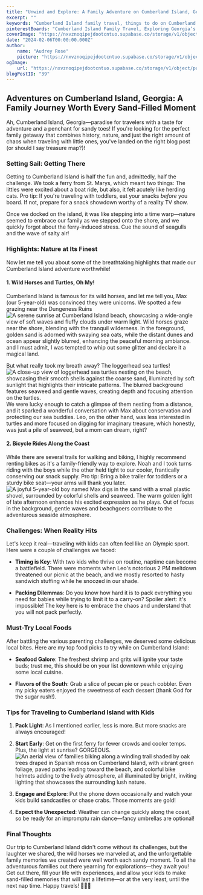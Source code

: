 ```yaml
---
title: "Unwind and Explore: A Family Adventure on Cumberland Island, Georgia - Nature, History, and Wild Horses Await!"
excerpt: ""
keywords: "Cumberland Island family travel, things to do on Cumberland Island, family adventures in Georgia, visiting Cumberland Island with kids, wildlife on Cumberland Island, bike rentals Cumberland Island, tips for traveling with toddlers, family friendly beaches Georgia, local cuisine Cumberland Island, wild horses Cumberland Island, loggerhead sea turtles Cumberland Island, ferry to Cumberland Island, packing tips for family travel, nature activities for kids, outdoor adventures Georgia, beach picnic ideas for families, exploring with young children, family vacation Cumberland Island, best restaurants Cumberland Island, coastal adventures with kids"
pinterestBoards: "Cumberland Island Family Travel, Exploring Georgia’s Coastal Islands, Family Travel Adventures, Nature and Wildlife Experiences"
coverImage: "https://nxvznoqipejdootcntuo.supabase.co/storage/v1/object/public/travel-blog-images/image_39_0.png"
date: "2024-02-06T00:00:00.000Z"
author:
    name: "Audrey Rose"
    picture: "https://nxvznoqipejdootcntuo.supabase.co/storage/v1/object/public/character-reference/audrey_avatar_square.png?t=2024-12-21T13%3A26%3A30.307Z"
ogImage:
    url: "https://nxvznoqipejdootcntuo.supabase.co/storage/v1/object/public/travel-blog-images/image_39_0.png"
blogPostID: "39"
---
```

    

## Adventures on Cumberland Island, Georgia: A Family Journey Worth Every Sand-Filled Moment

Ah, Cumberland Island, Georgia—paradise for travelers with a taste for adventure and a penchant for sandy toes! If you're looking for the perfect family getaway that combines history, nature, and just the right amount of chaos when traveling with little ones, you've landed on the right blog post (or should I say treasure map?)! 

### Setting Sail: Getting There

Getting to Cumberland Island is half the fun and, admittedly, half the challenge. We took a ferry from St. Marys, which meant two things: The littles were excited about a boat ride, but also, it felt acutely like herding cats. Pro tip: If you're traveling with toddlers, eat your snacks *before* you board. If not, prepare for a snack showdown worthy of a reality TV show. 

Once we docked on the island, it was like stepping into a time warp—nature seemed to embrace our family as we stepped onto the shore, and we quickly forgot about the ferry-induced stress. Cue the sound of seagulls and the wave of salty air!

### Highlights: Nature at Its Finest

Now let me tell you about some of the breathtaking highlights that made our Cumberland Island adventure worthwhile!

#### 1. Wild Horses and Turtles, Oh My!

Cumberland Island is famous for its wild horses, and let me tell you, Max (our 5-year-old) was convinced they were unicorns. We spotted a few grazing near the Dungeness Ruins ![A serene sunrise at Cumberland Island beach, showcasing a wide-angle view of soft waves and fluffy clouds under warm light. Wild horses graze near the shore, blending with the tranquil wilderness. In the foreground, golden sand is adorned with swaying sea oats, while the distant dunes and ocean appear slightly blurred, enhancing the peaceful morning ambiance.](https://nxvznoqipejdootcntuo.supabase.co/storage/v1/object/public/travel-blog-images/image_39_0.png) and I must admit, I was tempted to whip out some glitter and declare it a magical land.

But what really took my breath away? The loggerhead sea turtles! ![A close-up view of loggerhead sea turtles nesting on the beach, showcasing their smooth shells against the coarse sand, illuminated by soft sunlight that highlights their intricate patterns. The blurred background features seaweed and gentle waves, creating depth and focusing attention on the turtles.](https://nxvznoqipejdootcntuo.supabase.co/storage/v1/object/public/travel-blog-images/image_39_1.png) We were lucky enough to catch a glimpse of them nesting from a distance, and it sparked a wonderful conversation with Max about conservation and protecting our sea buddies. Leo, on the other hand, was less interested in turtles and more focused on digging for imaginary treasure, which honestly, was just a pile of seaweed, but a mom can dream, right?

#### 2. Bicycle Rides Along the Coast

While there are several trails for walking and biking, I highly recommend renting bikes as it's a family-friendly way to explore. Noah and I took turns riding with the boys while the other held tight to our cooler, frantically conserving our snack supply. Pro tip: Bring a bike trailer for toddlers or a sturdy bike seat—your arms will thank you later. ![A joyful 5-year-old boy named Max digs in the sand with a small plastic shovel, surrounded by colorful shells and seaweed. The warm golden light of late afternoon enhances his excited expression as he plays. Out of focus in the background, gentle waves and beachgoers contribute to the adventurous seaside atmosphere.](https://nxvznoqipejdootcntuo.supabase.co/storage/v1/object/public/travel-blog-images/image_39_2.png)

### Challenges: When Reality Hits

Let's keep it real—traveling with kids can often feel like an Olympic sport. Here were a couple of challenges we faced:

- **Timing is Key**: With two kids who thrive on routine, naptime can become a battlefield. There were moments when Leo's notorious 2 PM meltdown threatened our picnic at the beach, and we mostly resorted to hasty sandwich stuffing while he snoozed in our shade. 

- **Packing Dilemmas**: Do you know how hard it is to pack everything you need for babies while trying to limit it to a carry-on? Spoiler alert: it's impossible! The key here is to embrace the chaos and understand that you will not pack perfectly.

### Must-Try Local Foods

After battling the various parenting challenges, we deserved some delicious local bites. Here are my top food picks to try while on Cumberland Island:

- **Seafood Galore**: The freshest shrimp and grits will ignite your taste buds; trust me, this should be on your list downtown while enjoying some local cuisine.

- **Flavors of the South**: Grab a slice of pecan pie or peach cobbler. Even my picky eaters enjoyed the sweetness of each dessert (thank God for the sugar rush!).

### Tips for Traveling to Cumberland Island with Kids

1. **Pack Light**: As I mentioned earlier, less is more. But more snacks are always encouraged! 

2. **Start Early**: Get on the first ferry for fewer crowds and cooler temps. Plus, the light at sunrise? GORGEOUS. ![An aerial view of families biking along a winding trail shaded by oak trees draped in Spanish moss on Cumberland Island, with vibrant green foliage, paved paths leading toward the beach, and colorful bike helmets adding to the lively atmosphere, all illuminated by bright, inviting lighting that showcases the surrounding lush nature.](https://nxvznoqipejdootcntuo.supabase.co/storage/v1/object/public/travel-blog-images/image_39_3.png)

3. **Engage and Explore**: Put the phone down occasionally and watch your kids build sandcastles or chase crabs. Those moments are gold!

4. **Expect the Unexpected**: Weather can change quickly along the coast, so be ready for an impromptu rain dance—fancy umbrellas are optional!

### Final Thoughts

Our trip to Cumberland Island didn't come without its challenges, but the laughter we shared, the wild horses we marveled at, and the unforgettable family memories we created were well worth each sandy moment. To all the adventurous families out there yearning for explorations—they await you! Get out there, fill your life with experiences, and allow your kids to make sand-filled memories that will last a lifetime—or at the very least, until the next nap time. Happy travels! 🌊🐴✨